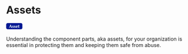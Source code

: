 # Assets
![Assets](../../_images/asset.png)

Understanding the component parts, aka assets, for your organization is essential in protecting them and keeping them safe from abuse.